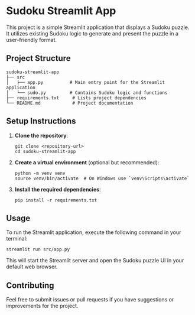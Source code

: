 # Sudoku Streamlit App

This project is a simple Streamlit application that displays a Sudoku puzzle. It utilizes existing Sudoku logic to generate and present the puzzle in a user-friendly format.

## Project Structure

```
sudoku-streamlit-app
├── src
│   ├── app.py          # Main entry point for the Streamlit application
│   └── sudo.py         # Contains Sudoku logic and functions
├── requirements.txt     # Lists project dependencies
└── README.md            # Project documentation
```

## Setup Instructions

1. **Clone the repository**:
   ```
   git clone <repository-url>
   cd sudoku-streamlit-app
   ```

2. **Create a virtual environment** (optional but recommended):
   ```
   python -m venv venv
   source venv/bin/activate  # On Windows use `venv\Scripts\activate`
   ```

3. **Install the required dependencies**:
   ```
   pip install -r requirements.txt
   ```

## Usage

To run the Streamlit application, execute the following command in your terminal:

```
streamlit run src/app.py
```

This will start the Streamlit server and open the Sudoku puzzle UI in your default web browser.

## Contributing

Feel free to submit issues or pull requests if you have suggestions or improvements for the project.